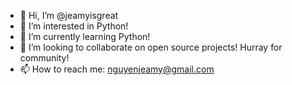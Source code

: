 - 👋 Hi, I’m @jeamyisgreat
- 👀 I’m interested in Python!
- 🌱 I’m currently learning Python!
- 💞️ I’m looking to collaborate on open source projects! Hurray for community!
- 📫 How to reach me: nguyenjeamy@gmail.com

<!---
jeamyisgreat/jeamyisgreat is a ✨ special ✨ repository because its `README.md` (this file) appears on your GitHub profile.
You can click the Preview link to take a look at your changes.
--->
